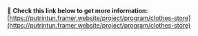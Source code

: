 📎 **Check this link below to get more information:**  
[https://putrintun.framer.website/project/program/clothes-store](https://putrintun.framer.website/project/program/clothes-store)
